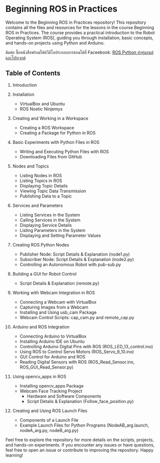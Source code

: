 
# Beginning ROS in Practices

Welcome to the Beginning ROS in Practices repository! This repository contains all the files and resources for the lessons in the course Beginning ROS in Practices. The course provides a practical introduction to the Robot Operating System (ROS), guiding you through installation, basic concepts, and hands-on projects using Python and Arduino.

ติดต่อ ซื้อหนังสือพร้อมไฟล์วีดีโอประกอบการสอนได้ที่ Faceebook: [ROS Python ทำหุ่นยนต์และโปรเจกต์](https://www.facebook.com/profile.php?id=61551755571721
)

## Table of Contents

1. Introduction

2. Installation
   - VirtualBox and Ubuntu
   - ROS Noetic Ninjemys

3. Creating and Working in a Workspace
   - Creating a ROS Workspace
   - Creating a Package for Python in ROS

4. Basic Experiments with Python Files in ROS
   - Writing and Executing Python Files with ROS
   - Downloading Files from GitHub

5. Nodes and Topics
   - Listing Nodes in ROS
   - Listing Topics in ROS
   - Displaying Topic Details
   - Viewing Topic Data Transmission
   - Publishing Data to a Topic

6. Services and Parameters
   - Listing Services in the System
   - Calling Services in the System
   - Displaying Service Details
   - Listing Parameters in the System
   - Displaying and Setting Parameter Values

7. Creating ROS Python Nodes
   - Publisher Node: Script Details & Explanation (node1.py)
   - Subscriber Node: Script Details & Explanation (node2.py)
   - Controlling an Autonomous Robot with pub-sub.py

8. Building a GUI for Robot Control
   - Script Details & Explanation (remote.py)

9. Working with Webcam Integration in ROS
   - Connecting a Webcam with VirtualBox
   - Capturing Images from a Webcam
   - Installing and Using usb_cam Package
   - Webcam Control Scripts: cap_cam.py and remote_cap.py

10. Arduino and ROS Integration
    - Connecting Arduino to VirtualBox
    - Installing Arduino IDE on Ubuntu
    - Controlling Arduino Digital Pins with ROS (ROS_LED_13_control.ino)
    - Using ROS to Control Servo Motors (ROS_Servo_9_10.ino)
    - GUI Control for Arduino and ROS
    - Reading Digital Sensors with ROS (ROS_Read_Sensor.ino, ROS_GUI_Read_Sensor.py)

11. Using opencv_apps in ROS
    - Installing opencv_apps Package
    - Webcam Face Tracking Project
      - Hardware and Software Components
      - Script Details & Explanation (Follow_face_position.py)

12. Creating and Using ROS Launch Files
    - Components of a Launch File
    - Example Launch Files for Python Programs (NodeAB_arg.launch, nodeA_arg.py, nodeB_arg.py)

Feel free to explore the repository for more details on the scripts, projects, and hands-on experiments. If you encounter any issues or have questions, feel free to open an issue or contribute to improving the repository. Happy learning!
